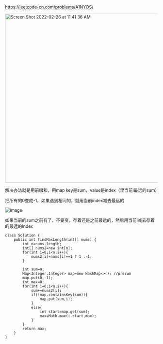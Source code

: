https://leetcode-cn.com/problems/A1NYOS/

<img width="558" alt="Screen Shot 2022-02-26 at 11 41 36 AM" src="https://user-images.githubusercontent.com/59748598/155856854-a95bf47d-3c6c-4ac1-a0fb-2b96b18b80b7.png">


解决办法就是用前缀和，用map key是sum，value是index（里当前i最远的sum）

把所有的0变成-1，如果遇到相同的，就用当前index减去最远的

![image](https://user-images.githubusercontent.com/59748598/155856973-0a387387-6a3a-463d-9bae-b5bcf5a9149a.png)

如果当前的sum之前有了，不要变，存着还是之前最远的，然后用当前i减去存着的最远的index

 
```` 
class Solution {
    public int findMaxLength(int[] nums) {
        int n=nums.length;
        int[] nums2=new int[n];
        for(int i=0;i<n;i++){
            nums2[i]=nums[i]==1 ? 1 :-1;
        }

        int sum=0;
        Map<Integer,Integer> map=new HashMap<>(); //presum
        map.put(0,-1);
        int max=0;
        for(int i=0;i<n;i++){
            sum+=nums2[i];
            if(!map.containsKey(sum)){
                map.put(sum,i);
            }
            else{
                int start=map.get(sum);
                max=Math.max(i-start,max);
            }
        }
        return max;
    }
}
````






